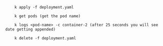         k apply -f deployment.yaml

        k get pods (get the pod name)

        k logs <pod-name> -c container-2 (after 25 seconds you will see date getting appended)

        k delete -f deployment.yaml